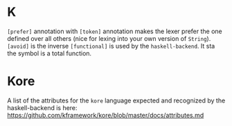 # K #

`[prefer]` annotation with `[token]` annotation makes the lexer prefer the one
defined over all others (nice for lexing into your own version of `String`).
`[avoid]` is the inverse
`[functional]` is used by the `haskell-backend`. It sta the symbol is a total function.

# Kore #

A list of the attributes for the `kore` language expected and recognized by the
haskell-backend is here:
<https://github.com/kframework/kore/blob/master/docs/attributes.md>

